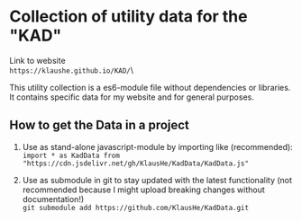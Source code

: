 # Collection of utility data for the "KAD"

Link to website\
 `https://klaushe.github.io/KAD/`\

This utility collection is a es6-module file without dependencies or libraries.
It contains specific data for my website and for general purposes.

## How to get the Data in a project

1. Use as stand-alone javascript-module by importing like (recommended):\
   `import * as KadData from "https://cdn.jsdelivr.net/gh/KlausHe/KadData/KadData.js"`

2. Use as submodule in git to stay updated with the latest functionality (not recommended because I might upload breaking changes without documentation!)\
   `git submodule add https://github.com/KlausHe/KadData.git`

